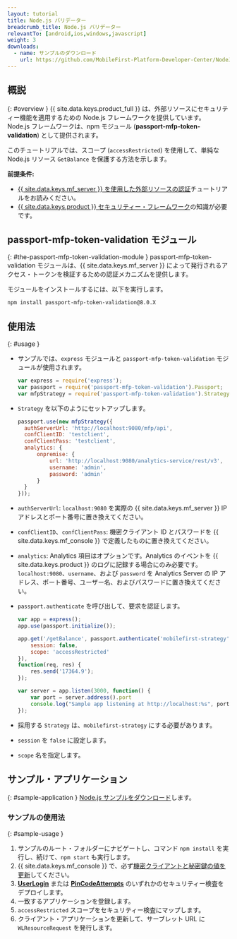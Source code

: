 ```yaml
---
layout: tutorial
title: Node.js バリデーター
breadcrumb_title: Node.js バリデーター
relevantTo: [android,ios,windows,javascript]
weight: 3
downloads:
  - name: サンプルのダウンロード
    url: https://github.com/MobileFirst-Platform-Developer-Center/NodeJSValidator/tree/release80
---
```

<!-- NLS_CHARSET=UTF-8 -->
## 概説
{: #overview }
{{ site.data.keys.product_full }} は、外部リソースにセキュリティー機能を適用するための Node.js フレームワークを提供しています。  
Node.js フレームワークは、npm モジュール (**passport-mfp-token-validation**) として提供されます。

このチュートリアルでは、スコープ (`accessRestricted`) を使用して、単純な Node.js リソース `GetBalance` を保護する方法を示します。

**前提条件:**  

* [{{ site.data.keys.mf_server }} を使用した外部リソースの認証](../)チュートリアルをお読みください。
* [{{ site.data.keys.product }} セキュリティー・フレームワーク](../../)の知識が必要です。

## passport-mfp-token-validation モジュール
{: #the-passport-mfp-token-validation-module }
passport-mfp-token-validation モジュールは、{{ site.data.keys.mf_server }} によって発行されるアクセス・トークンを検証するための認証メカニズムを提供します。

モジュールをインストールするには、以下を実行します。

```bash
npm install passport-mfp-token-validation@8.0.X
```

## 使用法
{: #usage }
* サンプルでは、`express` モジュールと `passport-mfp-token-validation` モジュールが使用されます。

  ```javascript
  var express = require('express');
  var passport = require('passport-mfp-token-validation').Passport;
  var mfpStrategy = require('passport-mfp-token-validation').Strategy;
  ```

* `Strategy` を以下のようにセットアップします。

  ```javascript
  passport.use(new mfpStrategy({
    authServerUrl: 'http://localhost:9080/mfp/api',
    confClientID: 'testclient',
    confClientPass: 'testclient',
    analytics: {
        onpremise: {
            url: 'http://localhost:9080/analytics-service/rest/v3',
            username: 'admin',
            password: 'admin'
        }
    }
  }));
  ```
  
 * `authServerUrl`: `localhost:9080` を実際の {{ site.data.keys.mf_server }} IP アドレスとポート番号に置き換えてください。
 * `confClientID`、`confClientPass`: 機密クライアント ID とパスワードを {{ site.data.keys.mf_console }} で定義したものに置き換えてください。
 * `analytics`: Analytics 項目はオプションです。Analytics のイベントを {{ site.data.keys.product }} のログに記録する場合にのみ必要です。  
`localhost:9080`、`username`、および `password` を Analytics Server の IP アドレス、ポート番号、ユーザー名、およびパスワードに置き換えてください。

* `passport.authenticate` を呼び出して、要求を認証します。

  ```javascript
  var app = express();
  app.use(passport.initialize());

  app.get('/getBalance', passport.authenticate('mobilefirst-strategy', {
      session: false,
      scope: 'accessRestricted'
  }),
  function(req, res) {
      res.send('17364.9');
  });

  var server = app.listen(3000, function() {
      var port = server.address().port
      console.log("Sample app listening at http://localhost:%s", port)
  });
  ```

 * 採用する `Strategy` は、`mobilefirst-strategy` にする必要があります。
 * `session` を `false` に設定します。
 * `scope` 名を指定します。

## サンプル・アプリケーション 
{: #sample-application }
[Node.js サンプルをダウンロード](https://github.com/MobileFirst-Platform-Developer-Center/NodeJSValidator/tree/release80)します。

### サンプルの使用法
{: #sample-usage }
1. サンプルのルート・フォルダーにナビゲートし、コマンド `npm install` を実行し、続けて、`npm start` も実行します。
2. {{ site.data.keys.mf_console }} で、必ず[機密クライアントと秘密鍵の値を更新](../#confidential-client)してください。
3. **[UserLogin](../../user-authentication/security-check/)** または **[PinCodeAttempts](../../credentials-validation/security-check/)** のいずれかのセキュリティー検査をデプロイします。
4. 一致するアプリケーションを登録します。
5. `accessRestricted` スコープをセキュリティー検査にマップします。
6. クライアント・アプリケーションを更新して、サーブレット URL に `WLResourceRequest` を発行します。
